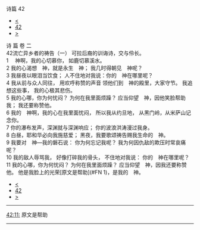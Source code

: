 ﻿





 诗篇 42




* [<](bible/PSA041.md)
* [42](bible/PSA.md)
* [>](bible/PSA043.md)



诗 篇 卷 二  
42流亡异乡者的祷告（一） 可拉后裔的训诲诗，交与伶长。  
1 　神啊，我的心切慕你， 如鹿切慕溪水。  
2 我的心渴想　神，就是永生　神； 我几时得朝见　神呢？  
3 我昼夜以眼泪当饮食； 人不住地对我说：你的　神在哪里呢？     
4 我从前与众人同往， 用欢呼称赞的声音 领他们到　神的殿里，大家守节。 我追想这些事， 我的心极其悲伤。  
5 我的心哪，你为何忧闷？ 为何在我里面烦躁？ 应当仰望　神，因他笑脸帮助我； 我还要称赞他。     
6 我的　神啊，我的心在我里面忧闷， 所以我从约旦地， 从黑门岭，从米萨山记念你。  
7 你的瀑布发声，深渊就与深渊响应； 你的波浪洪涛漫过我身。  
8 白昼，耶和华必向我施慈爱； 黑夜，我要歌颂祷告赐我生命的　神。     
9 我要对　神—我的磐石说： 你为何忘记我呢？ 我为何因仇敌的欺压时常哀痛呢？  
10 我的敌人辱骂我， 好像打碎我的骨头， 不住地对我说： 你的　神在哪里呢？     
11 我的心哪，你为何忧闷？ 为何在我里面烦躁？ 应当仰望　神，因我还要称赞他。 他是我脸上的光荣[原文是帮助](#FN
1)，是我的　神。 
* [<](bible/PSA041.md)
* [42](bible/PSA.md)
* [>](bible/PSA043.md)





---


[42:11:](#V11)
原文是帮助




---









